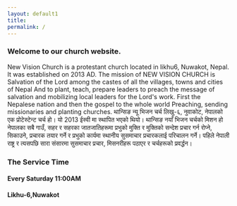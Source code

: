 ```yaml
---
layout: default1
title:
permalink: /
---
```



### Welcome to our church website. 

New Vision Church is a protestant church located in likhu6, Nuwakot, Nepal. It was established on 2013 AD. The mission of NEW VISION CHURCH is
Salvation of the Lord among the castes of all the villages, towns and cities of Nepal And to plant, teach, prepare leaders to preach the message of salvation and mobilizing local leaders for the Lord's work. First the Nepalese nation and then the gospel to the whole world Preaching, sending missionaries and planting churches.
थान्सिङ न्यू भिजन चर्च लिखु-६, नुवाकोट, नेपालको एक प्रोटेस्टेन्ट चर्च हो। यो 2013 ईस्वी मा स्थापित भएको थियो। थान्सिङ नयाँ भिजन चर्चको मिशन हो
नेपालका सबै गाउँ, सहर र सहरका जातजातिहरूमा प्रभुको मुक्ति र मुक्तिको सन्देश प्रचार गर्न रोप्ने, सिकाउने, प्रचारक तयार गर्ने र प्रभुको कार्यमा स्थानीय सुसमाचार प्रचारकलाई परिचालन गर्ने। पहिले नेपाली राष्ट्र र त्यसपछि सारा संसारमा सुसमाचार प्रचार, मिसनरीहरू पठाएर र चर्चहरूको प्रवर्द्धन।
### The Service Time

#### Every Saturday 11:00AM

#### Likhu-6,Nuwakot 
